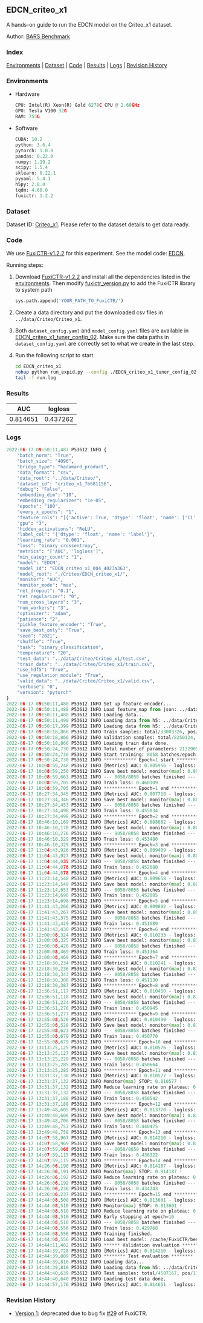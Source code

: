 ## EDCN_criteo_x1

A hands-on guide to run the EDCN model on the Criteo_x1 dataset.

Author: [BARS Benchmark](https://github.com/reczoo/BARS/blob/main/CITATION)

### Index

[Environments](#Environments) | [Dataset](#Dataset) | [Code](#Code) | [Results](#Results) | [Logs](#Logs) | [Revision History](#Revision-History)

### Environments

+ Hardware
  
  ```python
  CPU: Intel(R) Xeon(R) Gold 6278C CPU @ 2.60GHz
  GPU: Tesla V100 32G
  RAM: 755G
  ```

+ Software
  
  ```python
  CUDA: 10.2
  python: 3.6.4
  pytorch: 1.0.0
  pandas: 0.22.0
  numpy: 1.19.2
  scipy: 1.5.4
  sklearn: 0.22.1
  pyyaml: 5.4.1
  h5py: 2.8.0
  tqdm: 4.60.0
  fuxictr: 1.2.2
  ```

### Dataset

Dataset ID: [Criteo_x1](https://github.com/openbenchmark/BARS/blob/master/ctr_prediction/datasets/Criteo#Criteo_x1). Please refer to the dataset details to get data ready.

### Code

We use [FuxiCTR-v1.2.2](https://github.com/reczoo/FuxiCTR/tree/v1.2.2) for this experiment. See the model code: [EDCN](https://github.com/reczoo/FuxiCTR/blob/v1.2.2/fuxictr/pytorch/models/EDCN.py).

Running steps:

1. Download [FuxiCTR-v1.2.2](https://github.com/reczoo/FuxiCTR/archive/refs/tags/v1.2.2.zip) and install all the dependencies listed in the [environments](#environments). Then modify [fuxictr_version.py](./fuxictr_version.py#L3) to add the FuxiCTR library to system path
   
   ```python
   sys.path.append('YOUR_PATH_TO_FuxiCTR/')
   ```

2. Create a data directory and put the downloaded csv files in `../data/Criteo/Criteo_x1`.

3. Both `dataset_config.yaml` and `model_config.yaml` files are available in [EDCN_criteo_x1_tuner_config_02](./EDCN_criteo_x1_tuner_config_02). Make sure the data paths in `dataset_config.yaml` are correctly set to what we create in the last step.

4. Run the following script to start.
   
   ```bash
   cd EDCN_criteo_x1
   nohup python run_expid.py --config ./EDCN_criteo_x1_tuner_config_02 --expid EDCN_criteo_x1_004_4023a363 --gpu 0 > run.log &
   tail -f run.log
   ```

### Results

| AUC      | logloss  |
|:--------:|:--------:|
| 0.814651 | 0.437262 |

### Logs

```python
2022-06-17 09:50:11,487 P53612 INFO {
    "batch_norm": "True",
    "batch_size": "4096",
    "bridge_type": "hadamard_product",
    "data_format": "csv",
    "data_root": "../data/Criteo/",
    "dataset_id": "criteo_x1_7b681156",
    "debug": "False",
    "embedding_dim": "10",
    "embedding_regularizer": "1e-05",
    "epochs": "100",
    "every_x_epochs": "1",
    "feature_cols": "[{'active': True, 'dtype': 'float', 'name': ['I1', 'I2', 'I3', 'I4', 'I5', 'I6', 'I7', 'I8', 'I9', 'I10', 'I11', 'I12', 'I13'], 'type': 'numeric'}, {'active': True, 'dtype': 'float', 'name': ['C1', 'C2', 'C3', 'C4', 'C5', 'C6', 'C7', 'C8', 'C9', 'C10', 'C11', 'C12', 'C13', 'C14', 'C15', 'C16', 'C17', 'C18', 'C19', 'C20', 'C21', 'C22', 'C23', 'C24', 'C25', 'C26'], 'type': 'categorical'}]",
    "gpu": "3",
    "hidden_activations": "ReLU",
    "label_col": "{'dtype': 'float', 'name': 'label'}",
    "learning_rate": "0.001",
    "loss": "binary_crossentropy",
    "metrics": "['AUC', 'logloss']",
    "min_categr_count": "1",
    "model": "EDCN",
    "model_id": "EDCN_criteo_x1_004_4023a363",
    "model_root": "./Criteo/EDCN_criteo_x1/",
    "monitor": "AUC",
    "monitor_mode": "max",
    "net_dropout": "0.1",
    "net_regularizer": "0",
    "num_cross_layers": "3",
    "num_workers": "3",
    "optimizer": "adam",
    "patience": "2",
    "pickle_feature_encoder": "True",
    "save_best_only": "True",
    "seed": "2021",
    "shuffle": "True",
    "task": "binary_classification",
    "temperature": "20",
    "test_data": "../data/Criteo/Criteo_x1/test.csv",
    "train_data": "../data/Criteo/Criteo_x1/train.csv",
    "use_hdf5": "True",
    "use_regulation_module": "True",
    "valid_data": "../data/Criteo/Criteo_x1/valid.csv",
    "verbose": "0",
    "version": "pytorch"
}
2022-06-17 09:50:11,488 P53612 INFO Set up feature encoder...
2022-06-17 09:50:11,488 P53612 INFO Load feature_map from json: ../data/Criteo/criteo_x1_7b681156/feature_map.json
2022-06-17 09:50:11,488 P53612 INFO Loading data...
2022-06-17 09:50:11,490 P53612 INFO Loading data from h5: ../data/Criteo/criteo_x1_7b681156/train.h5
2022-06-17 09:50:17,399 P53612 INFO Loading data from h5: ../data/Criteo/criteo_x1_7b681156/valid.h5
2022-06-17 09:50:18,866 P53612 INFO Train samples: total/33003326, pos/8456369, neg/24546957, ratio/25.62%, blocks/1
2022-06-17 09:50:18,866 P53612 INFO Validation samples: total/8250124, pos/2114300, neg/6135824, ratio/25.63%, blocks/1
2022-06-17 09:50:18,866 P53612 INFO Loading train data done.
2022-06-17 09:50:24,730 P53612 INFO Total number of parameters: 21329055.
2022-06-17 09:50:24,730 P53612 INFO Start training: 8058 batches/epoch
2022-06-17 09:50:24,730 P53612 INFO ************ Epoch=1 start ************
2022-06-17 10:08:59,248 P53612 INFO [Metrics] AUC: 0.805956 - logloss: 0.445507
2022-06-17 10:08:59,250 P53612 INFO Save best model: monitor(max): 0.805956
2022-06-17 10:08:59,663 P53612 INFO --- 8058/8058 batches finished ---
2022-06-17 10:08:59,705 P53612 INFO Train loss: 0.460109
2022-06-17 10:08:59,705 P53612 INFO ************ Epoch=1 end ************
2022-06-17 10:27:34,345 P53612 INFO [Metrics] AUC: 0.807718 - logloss: 0.443811
2022-06-17 10:27:34,346 P53612 INFO Save best model: monitor(max): 0.807718
2022-06-17 10:27:34,453 P53612 INFO --- 8058/8058 batches finished ---
2022-06-17 10:27:34,498 P53612 INFO Train loss: 0.455034
2022-06-17 10:27:34,498 P53612 INFO ************ Epoch=2 end ************
2022-06-17 10:46:10,169 P53612 INFO [Metrics] AUC: 0.808682 - logloss: 0.442924
2022-06-17 10:46:10,170 P53612 INFO Save best model: monitor(max): 0.808682
2022-06-17 10:46:10,276 P53612 INFO --- 8058/8058 batches finished ---
2022-06-17 10:46:10,329 P53612 INFO Train loss: 0.453480
2022-06-17 10:46:10,329 P53612 INFO ************ Epoch=3 end ************
2022-06-17 11:04:43,926 P53612 INFO [Metrics] AUC: 0.809409 - logloss: 0.442175
2022-06-17 11:04:43,927 P53612 INFO Save best model: monitor(max): 0.809409
2022-06-17 11:04:44,035 P53612 INFO --- 8058/8058 batches finished ---
2022-06-17 11:04:44,078 P53612 INFO Train loss: 0.452680
2022-06-17 11:04:44,078 P53612 INFO ************ Epoch=4 end ************
2022-06-17 11:23:14,548 P53612 INFO [Metrics] AUC: 0.809658 - logloss: 0.441999
2022-06-17 11:23:14,549 P53612 INFO Save best model: monitor(max): 0.809658
2022-06-17 11:23:14,653 P53612 INFO --- 8058/8058 batches finished ---
2022-06-17 11:23:14,698 P53612 INFO Train loss: 0.452085
2022-06-17 11:23:14,698 P53612 INFO ************ Epoch=5 end ************
2022-06-17 11:41:43,266 P53612 INFO [Metrics] AUC: 0.809892 - logloss: 0.441795
2022-06-17 11:41:43,267 P53612 INFO Save best model: monitor(max): 0.809892
2022-06-17 11:41:43,375 P53612 INFO --- 8058/8058 batches finished ---
2022-06-17 11:41:43,429 P53612 INFO Train loss: 0.451689
2022-06-17 11:41:43,430 P53612 INFO ************ Epoch=6 end ************
2022-06-17 12:00:08,324 P53612 INFO [Metrics] AUC: 0.810233 - logloss: 0.441657
2022-06-17 12:00:08,325 P53612 INFO Save best model: monitor(max): 0.810233
2022-06-17 12:00:08,420 P53612 INFO --- 8058/8058 batches finished ---
2022-06-17 12:00:08,469 P53612 INFO Train loss: 0.451364
2022-06-17 12:00:08,469 P53612 INFO ************ Epoch=7 end ************
2022-06-17 12:18:30,234 P53612 INFO [Metrics] AUC: 0.810241 - logloss: 0.441401
2022-06-17 12:18:30,236 P53612 INFO Save best model: monitor(max): 0.810241
2022-06-17 12:18:30,343 P53612 INFO --- 8058/8058 batches finished ---
2022-06-17 12:18:30,386 P53612 INFO Train loss: 0.451130
2022-06-17 12:18:30,387 P53612 INFO ************ Epoch=8 end ************
2022-06-17 12:36:51,117 P53612 INFO [Metrics] AUC: 0.810450 - logloss: 0.441719
2022-06-17 12:36:51,118 P53612 INFO Save best model: monitor(max): 0.810450
2022-06-17 12:36:51,224 P53612 INFO --- 8058/8058 batches finished ---
2022-06-17 12:36:51,276 P53612 INFO Train loss: 0.450945
2022-06-17 12:36:51,277 P53612 INFO ************ Epoch=9 end ************
2022-06-17 12:55:08,526 P53612 INFO [Metrics] AUC: 0.810490 - logloss: 0.441231
2022-06-17 12:55:08,528 P53612 INFO Save best model: monitor(max): 0.810490
2022-06-17 12:55:08,623 P53612 INFO --- 8058/8058 batches finished ---
2022-06-17 12:55:08,679 P53612 INFO Train loss: 0.450770
2022-06-17 12:55:08,679 P53612 INFO ************ Epoch=10 end ************
2022-06-17 13:13:25,125 P53612 INFO [Metrics] AUC: 0.810576 - logloss: 0.441234
2022-06-17 13:13:25,127 P53612 INFO Save best model: monitor(max): 0.810576
2022-06-17 13:13:25,229 P53612 INFO --- 8058/8058 batches finished ---
2022-06-17 13:13:25,285 P53612 INFO Train loss: 0.450664
2022-06-17 13:13:25,285 P53612 INFO ************ Epoch=11 end ************
2022-06-17 13:31:37,130 P53612 INFO [Metrics] AUC: 0.810577 - logloss: 0.441988
2022-06-17 13:31:37,132 P53612 INFO Monitor(max) STOP: 0.810577 !
2022-06-17 13:31:37,132 P53612 INFO Reduce learning rate on plateau: 0.000100
2022-06-17 13:31:37,132 P53612 INFO --- 8058/8058 batches finished ---
2022-06-17 13:31:37,188 P53612 INFO Train loss: 0.450542
2022-06-17 13:31:37,188 P53612 INFO ************ Epoch=12 end ************
2022-06-17 13:49:48,605 P53612 INFO [Metrics] AUC: 0.813770 - logloss: 0.438249
2022-06-17 13:49:48,606 P53612 INFO Save best model: monitor(max): 0.813770
2022-06-17 13:49:48,706 P53612 INFO --- 8058/8058 batches finished ---
2022-06-17 13:49:48,757 P53612 INFO Train loss: 0.440475
2022-06-17 13:49:48,758 P53612 INFO ************ Epoch=13 end ************
2022-06-17 14:07:58,967 P53612 INFO [Metrics] AUC: 0.814210 - logloss: 0.437845
2022-06-17 14:07:58,969 P53612 INFO Save best model: monitor(max): 0.814210
2022-06-17 14:07:59,068 P53612 INFO --- 8058/8058 batches finished ---
2022-06-17 14:07:59,115 P53612 INFO Train loss: 0.436322
2022-06-17 14:07:59,115 P53612 INFO ************ Epoch=14 end ************
2022-06-17 14:26:06,190 P53612 INFO [Metrics] AUC: 0.814187 - logloss: 0.437984
2022-06-17 14:26:06,191 P53612 INFO Monitor(max) STOP: 0.814187 !
2022-06-17 14:26:06,192 P53612 INFO Reduce learning rate on plateau: 0.000010
2022-06-17 14:26:06,192 P53612 INFO --- 8058/8058 batches finished ---
2022-06-17 14:26:06,236 P53612 INFO Train loss: 0.434243
2022-06-17 14:26:06,237 P53612 INFO ************ Epoch=15 end ************
2022-06-17 14:44:08,508 P53612 INFO [Metrics] AUC: 0.813601 - logloss: 0.438781
2022-06-17 14:44:08,510 P53612 INFO Monitor(max) STOP: 0.813601 !
2022-06-17 14:44:08,510 P53612 INFO Reduce learning rate on plateau: 0.000001
2022-06-17 14:44:08,510 P53612 INFO Early stopping at epoch=16
2022-06-17 14:44:08,510 P53612 INFO --- 8058/8058 batches finished ---
2022-06-17 14:44:08,556 P53612 INFO Train loss: 0.429768
2022-06-17 14:44:08,556 P53612 INFO Training finished.
2022-06-17 14:44:08,556 P53612 INFO Load best model: /cache/FuxiCTR/benchmarks/Criteo/EDCN_criteo_x1/criteo_x1_7b681156/EDCN_criteo_x1_004_4023a363.model
2022-06-17 14:44:11,462 P53612 INFO ****** Validation evaluation ******
2022-06-17 14:44:39,728 P53612 INFO [Metrics] AUC: 0.814210 - logloss: 0.437845
2022-06-17 14:44:39,809 P53612 INFO ******** Test evaluation ********
2022-06-17 14:44:39,810 P53612 INFO Loading data...
2022-06-17 14:44:39,810 P53612 INFO Loading data from h5: ../data/Criteo/criteo_x1_7b681156/test.h5
2022-06-17 14:44:40,639 P53612 INFO Test samples: total/4587167, pos/1174769, neg/3412398, ratio/25.61%, blocks/1
2022-06-17 14:44:40,640 P53612 INFO Loading test data done.
2022-06-17 14:44:57,176 P53612 INFO [Metrics] AUC: 0.814651 - logloss: 0.437262
```

### Revision History

- [Version 1](https://github.com/openbenchmark/BARS/tree/88d3a0faa4565e975141ae89a52d35d3a8b56eda/ctr_prediction/benchmarks/EDCN/EDCN_criteo_x1): deprecated due to bug fix [#29](https://github.com/reczoo/FuxiCTR/issues/29) of FuxiCTR.
